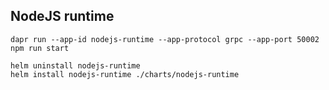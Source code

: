 ## NodeJS runtime

```
dapr run --app-id nodejs-runtime --app-protocol grpc --app-port 50002 npm run start
```

```
helm uninstall nodejs-runtime
helm install nodejs-runtime ./charts/nodejs-runtime
```